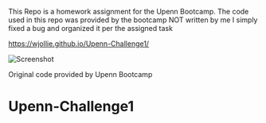 This Repo is a homework assignment for the Upenn Bootcamp.
The code used in this repo was provided by the bootcamp NOT written by me
I simply fixed a bug and organized it per the assigned task

https://wjollie.github.io/Upenn-Challenge1/

![Screenshot](https://github.com/wJollie/Upenn-Challenge1/assets/61369939/1bc5fe0a-2494-43a7-b90b-16deeff9df69)



Original code provided by Upenn Bootcamp



# Upenn-Challenge1
